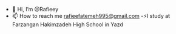 - 👋 Hi, I’m @Rafieey
- 📫 How to reach me rafieefatemeh995@gmail.com‏
-⚡I study at Farzangan Hakimzadeh High School in Yazd
<!---
Rafieey/Rafieey is a ✨ special ✨ repository because its `README.md` (this file) appears on your GitHub profile.
You can click the Preview link to take a look at your changes.
--->
